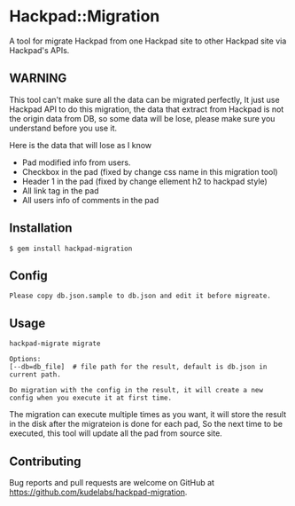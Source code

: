 # Hackpad::Migration

A tool for migrate Hackpad from one Hackpad site to other Hackpad site via Hackpad's APIs.

## WARNING

This tool can't make sure all the data can be migrated perfectly, It just use Hackpad API to do this migration, the data that extract from Hackpad is not the origin data from DB, so some data will be lose, please make sure you understand before you use it.

Here is the data that will lose as I know

- Pad modified info from users.
- Checkbox in the pad (fixed by change css name in this migration tool)
- Header 1 in the pad (fixed by change ellement h2 to hackpad style)
- All link tag in the pad
- All users info of comments in the pad

## Installation

    $ gem install hackpad-migration

## Config

    Please copy db.json.sample to db.json and edit it before migreate.

## Usage

    hackpad-migrate migrate

    Options:
    [--db=db_file]  # file path for the result, default is db.json in current path.

    Do migration with the config in the result, it will create a new config when you execute it at first time.


The migration can execute multiple times as you want, it will store the result in the disk after the migrateion is done for each pad, So the next time to be executed, this tool will update all the pad from source site.

## Contributing

Bug reports and pull requests are welcome on GitHub at https://github.com/kudelabs/hackpad-migration.
